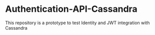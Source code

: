 # Authentication-API-Cassandra
This repository is a prototype to test Identity and JWT integration with Cassandra 
